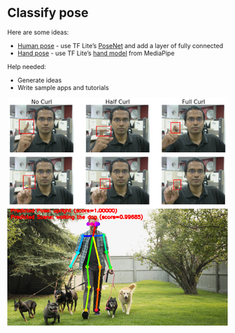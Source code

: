 # Classify pose

Here are some ideas:
* [Human pose](https://github.com/dronefreak/human-action-classification) - 
use TF Lite’s [PoseNet](https://www.tensorflow.org/lite/models/pose_estimation/overview) and add a layer of fully connected
* [Hand pose](https://github.com/Prasad9/Classify-HandGesturePose) - 
use TF Lite’s [hand model](https://google.github.io/mediapipe/solutions/hands) from MediaPipe

Help needed:
* Generate ideas
* Write sample apps and tutorials

<p align="center">
 <img src="../images/screenshots/pose1.png" width='680'/>

 <img src="../images/screenshots/pose2.png" width='680'/>
</p>